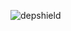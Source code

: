 ![depshield](https://14gxy2qgoj.execute-api.us-east-2.amazonaws.com/prod/badges/depshield-ci/ci-project-44/depshield.svg)
<!-- ![depshield](https://staging.depshield.sonatype.org/badges/depshield-ci/ci-project-44/depshield.svg) -->
